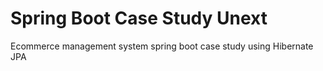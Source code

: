 # Spring Boot Case Study Unext
 Ecommerce management system spring boot case study using Hibernate JPA
